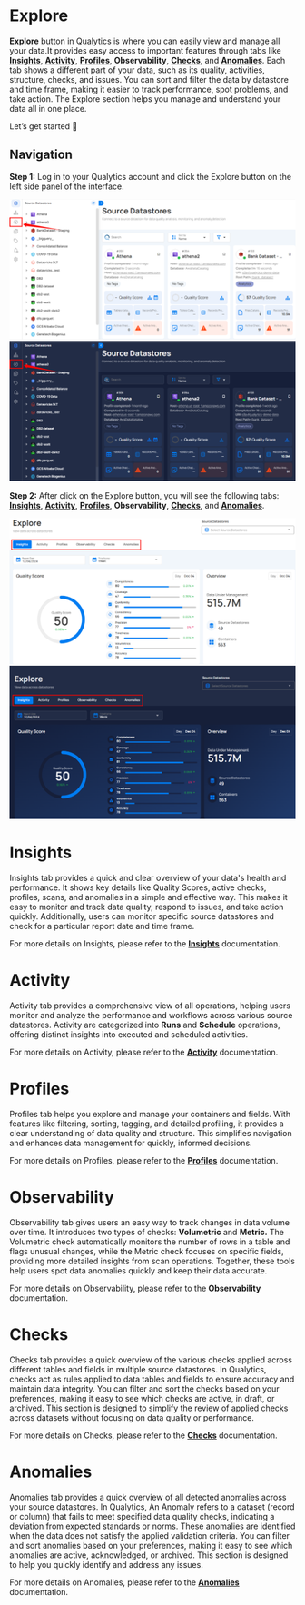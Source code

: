# Explore

**Explore** button in  Qualytics is where you can easily view and manage all your data.It provides easy access to important features through tabs like [**Insights**](../explore/insights.md), [**Activity**](../explore/activity.md), [**Profiles**](../explore/profiles.md), **Observability**, [**Checks**](../explore/checks.md), and [**Anomalies**](../explore/anomalies.md). Each tab shows a different part of your data, such as its quality, activities, structure, checks, and issues. You can sort and filter the data by datastore and time frame, making it easier to track performance, spot problems, and take action. The Explore section helps you manage and understand your data all in one place.

Let’s get started 🚀

## Navigation

**Step 1:** Log in to your Qualytics account and click the Explore button on the left side panel of the interface.

![explore](../assets/explore/overview-of-explore/explore-light.png#only-light)
![explore](../assets/explore/overview-of-explore/explore-dark.png#only-dark)

**Step 2:** After click on the Explore button, you will see the following tabs: [**Insights**](../explore/insights.md), [**Activity**](../explore/activity.md), [**Profiles**](../explore/profiles.md), **Observability**, [**Checks**](../explore/checks.md), and [**Anomalies**](../explore/anomalies.md).

![explore-tab](../assets/explore/overview-of-explore/explore-tab-light.png#only-light)
![explore-tab](../assets/explore/overview-of-explore/explore-tab-dark.png#only-dark)

# Insights

Insights tab provides a quick and clear overview of your data's health and performance. It shows key details like Quality Scores, active checks, profiles, scans, and anomalies in a simple and effective way. This makes it easy to monitor and track data quality, respond to issues, and take action quickly. Additionally, users can monitor specific source datastores and check for a particular report date and time frame.

For more details on Insights, please refer to the [**Insights**](../explore/insights.md) documentation.

# Activity

Activity tab provides a comprehensive view of all operations, helping users monitor and analyze the performance and workflows across various source datastores. Activity are categorized into **Runs** and **Schedule** operations, offering distinct insights into executed and scheduled activities.

For more details on Activity, please refer to the [**Activity**](../explore/activity.md) documentation.

# Profiles

Profiles tab helps you explore and manage your containers and fields. With features like filtering, sorting, tagging, and detailed profiling, it provides a clear understanding of data quality and structure. This simplifies navigation and enhances data management for quickly, informed decisions.

For more details on Profiles, please refer to the [**Profiles**](../explore/profiles.md) documentation.

# Observability

Observability tab gives users an easy way to track changes in data volume over time. It introduces two types of checks: **Volumetric** and **Metric.** The Volumetric check automatically monitors the number of rows in a table and flags unusual changes, while the Metric check focuses on specific fields, providing more detailed insights from scan operations. Together, these tools help users spot data anomalies quickly and keep their data accurate.

For more details on Observability, please refer to the **Observability** documentation.

# Checks

Checks tab provides a quick overview of the various checks applied across different tables and fields in multiple source datastores. In Qualytics, checks act as rules applied to data tables and fields to ensure accuracy and maintain data integrity. You can filter and sort the checks based on your preferences, making it easy to see which checks are active, in draft, or archived. This section is designed to simplify the review of applied checks across datasets without focusing on data quality or performance.

For more details on Checks, please refer to the [**Checks**](../explore/checks.md) documentation.

# Anomalies

Anomalies tab provides a quick overview of all detected anomalies across your source datastores. In Qualytics, An Anomaly refers to a dataset (record or column) that fails to meet specified data quality checks, indicating a deviation from expected standards or norms. These anomalies are identified when the data does not satisfy the applied validation criteria. You can filter and sort anomalies based on your preferences, making it easy to see which anomalies are active, acknowledged, or archived. This section is designed to help you quickly identify and address any issues.

For more details on Anomalies, please refer to the [**Anomalies**](../explore/anomalies.md) documentation. 